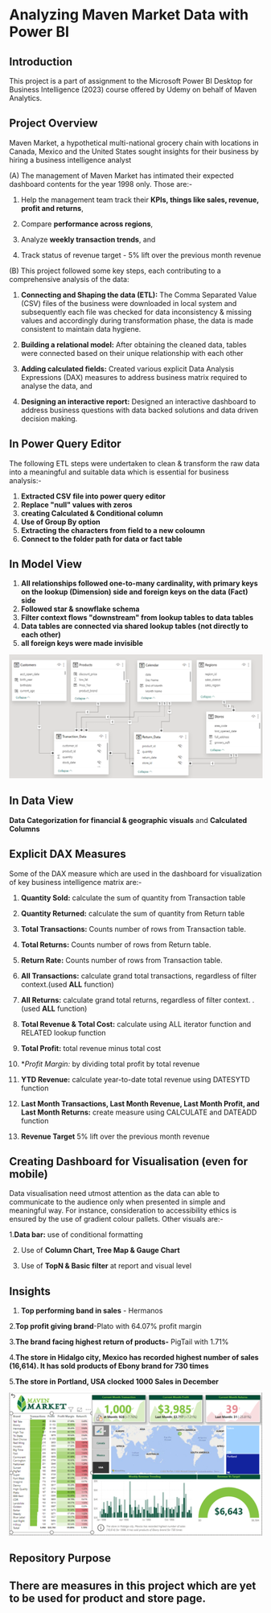 # Analyzing Maven Market Data with Power BI


## Introduction

This project is a part of assignment to the Microsoft Power BI Desktop for Business Intelligence (2023) course offered by Udemy on behalf of Maven Analytics. 


## Project Overview

Maven Market, a hypothetical multi-national grocery chain with locations in Canada, Mexico and the United States sought insights for their business by hiring a business intelligence analyst

(A) The management of Maven Market has intimated their expected dashboard contents for the year 1998 only. Those are:-

1. Help the management team track their **KPIs, things like sales, revenue, profit and returns**,
	
2. Compare **performance across regions**, 

3. Analyze **weekly transaction trends**, and

4. Track status of revenue target - 5% lift over the previous month revenue


(B) This project followed some key steps, each contributing to a comprehensive analysis of the data:

1.  **Connecting and Shaping the data (ETL):**  The Comma Separated Value (CSV) files of the business were downloaded in local system and subsequently each file was checked for data inconsistency & missing values and accordingly during transformation phase, the data is made consistent to maintain data hygiene.

2.  **Building a relational model:**  After obtaining the cleaned data, tables were connected based on their unique relationship with each other

3. **Adding calculated fields:** Created various explicit Data Analysis Expressions (DAX) measures to address business matrix required to analyse the data, and

4. **Designing an interactive report:** Designed an interactive dashboard to address business questions with data backed solutions and data driven decision making.


 
## In Power Query Editor

The following ETL steps were undertaken to clean & transform the raw data into a meaningful and suitable data which is essential for business analysis:-

1. **Extracted CSV file into power query editor**
2. **Replace "null" values with zeros**
2. **creating Calculated & Conditional column**
3. **Use of Group By option**
4. **Extracting the characters from field to a new coloumn**
5. **Connect to the folder path for data or fact table**

   
## In Model View

1. **All relationships followed one-to-many cardinality, with primary keys on the lookup (Dimension) side and foreign keys on the data (Fact) side**
2. **Followed star & snowflake schema**
3. **Filter context flows "downstream" from lookup tables to data tables**
4. **Data tables are connected via shared lookup tables (not directly to each other)**
5. **all foreign keys were made invisible** 

![relationship_model](relationship_model.png)


## In Data View
**Data Categorization for financial & geographic visuals** and
**Calculated Columns** 


## Explicit DAX Measures 

Some of the DAX measure which are used in the dashboard for visualization of key business intelligence matrix are:-

1. **Quantity Sold:** calculate the sum of quantity from Transaction table

2. **Quantity Returned:** calculate the sum of quantity from Return table

3. **Total Transactions:** Counts number of rows from Transaction table.

4. **Total Returns:** Counts number of rows from Return table.

5. **Return Rate:** Counts number of rows from Transaction table.

6. **All Transactions:** calculate grand total transactions, regardless of filter context.(used **ALL** function)

7. **All Returns:** calculate grand total returns, regardless of filter context. .(used **ALL** function)

8. **Total Revenue & Total Cost:** calculate using ALL iterator function and RELATED lookup function

9. **Total Profit:** total revenue minus total cost

10. **Profit Margin:* by dividing total profit by total revenue

11. **YTD Revenue:** calculate year-to-date total revenue using DATESYTD function

12. **Last Month Transactions, Last Month Revenue, Last Month Profit, and Last Month Returns:** create measure using CALCULATE and DATEADD function

13. **Revenue Target**  5% lift over the previous month revenue
    

## Creating Dashboard for Visualisation (even for mobile)

Data visualisation need utmost attention as the data can able to communicate to the audience only when presented in simple and meaningful way. For instance, consideration to accessibility ethics is ensured by the use of gradient colour pallets. Other visuals are:-

1.**Data bar:** use of conditional formatting

2.   Use of **Column Chart, Tree Map & Gauge Chart**	

3. Use of **TopN & Basic filter** at report and visual level


## Insights

1. **Top performing band in sales** - Hermanos

2.**Top profit giving brand**-Plato with 64.07% profit margin

3.**The brand facing highest return of products-** PigTail with 1.71%

4.**The store in Hidalgo city, Mexico has recorded highest number of sales (16,614). It has sold products of Ebony brand for 730 times**

5.**The store in Portland, USA clocked 1000 Sales in December**

![Dashboard](Dashboard.png)

## Repository Purpose
**There are measures in this project which are yet to be used for product and store page.**
---
